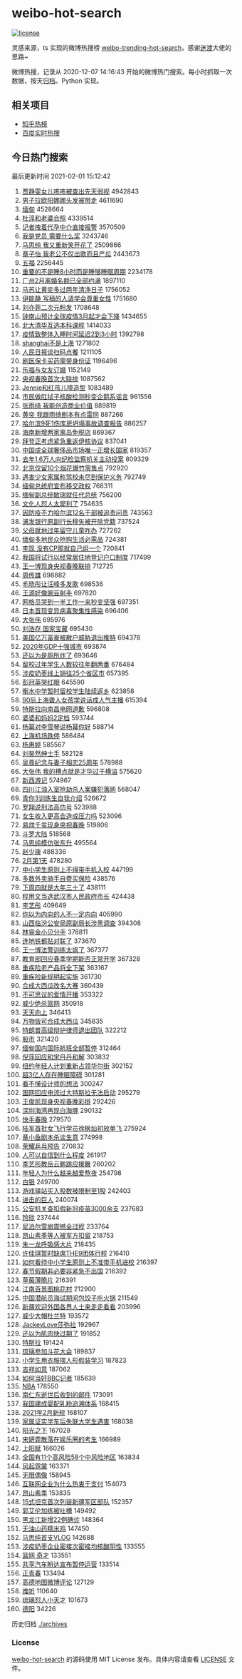 # weibo-hot-search

[![license](https://img.shields.io/github/license/Arrackisarookie/weibo-hot-search)](https://github.com/Arrackisarookie/weibo-hot-search/blob/master/LICENSE)

灵感来源，ts 实现的微博热搜榜 [weibo-trending-hot-search](https://github.com/justjavac/weibo-trending-hot-search)，感谢[迷渡](https://github.com/justjavac)大佬的思路~

微博热搜，记录从 2020-12-07 14:16:43 开始的微博热门搜索。每小时抓取一次数据，按天[归档](./archives)。Python 实现。

## 相关项目
+ [知乎热榜](https://github.com/Arrackisarookie/zhihu-top-search)
+ [百度实时热搜](https://github.com/Arrackisarookie/baidu-hot-search)

## 今日热门搜索

<!-- Rank Begin -->

最后更新时间 2021-02-01 15:12:42

1. [贾静雯女儿咘咘被查出先天弱视](https://s.weibo.com/weibo?q=%23%E8%B4%BE%E9%9D%99%E9%9B%AF%E5%A5%B3%E5%84%BF%E5%92%98%E5%92%98%E8%A2%AB%E6%9F%A5%E5%87%BA%E5%85%88%E5%A4%A9%E5%BC%B1%E8%A7%86%23&Refer=top) 4942843
1. [男子拉欧阳娜娜头发被带走](https://s.weibo.com/weibo?q=%23%E7%94%B7%E5%AD%90%E6%8B%89%E6%AC%A7%E9%98%B3%E5%A8%9C%E5%A8%9C%E5%A4%B4%E5%8F%91%E8%A2%AB%E5%B8%A6%E8%B5%B0%23&Refer=top) 4611690
1. [缅甸](https://s.weibo.com/weibo?q=%E7%BC%85%E7%94%B8&Refer=top) 4528664
1. [杜淳和老婆合照](https://s.weibo.com/weibo?q=%23%E6%9D%9C%E6%B7%B3%E5%92%8C%E8%80%81%E5%A9%86%E5%90%88%E7%85%A7%23&Refer=top) 4339514
1. [记者拽着代孕中介直接报警](https://s.weibo.com/weibo?q=%E8%AE%B0%E8%80%85%E6%8B%BD%E7%9D%80%E4%BB%A3%E5%AD%95%E4%B8%AD%E4%BB%8B%E7%9B%B4%E6%8E%A5%E6%8A%A5%E8%AD%A6&Refer=top) 3570509
1. [我是党员 需要什么奖](https://s.weibo.com/weibo?q=%E6%88%91%E6%98%AF%E5%85%9A%E5%91%98%20%E9%9C%80%E8%A6%81%E4%BB%80%E4%B9%88%E5%A5%96&Refer=top) 3243746
1. [马思纯 我又重新笑开花了](https://s.weibo.com/weibo?q=%E9%A9%AC%E6%80%9D%E7%BA%AF%20%E6%88%91%E5%8F%88%E9%87%8D%E6%96%B0%E7%AC%91%E5%BC%80%E8%8A%B1%E4%BA%86&Refer=top) 2509866
1. [章子怡 我老公不仅出歌而且产瓜](https://s.weibo.com/weibo?q=%E7%AB%A0%E5%AD%90%E6%80%A1%20%E6%88%91%E8%80%81%E5%85%AC%E4%B8%8D%E4%BB%85%E5%87%BA%E6%AD%8C%E8%80%8C%E4%B8%94%E4%BA%A7%E7%93%9C&Refer=top) 2443673
1. [五福](https://s.weibo.com/weibo?q=%E4%BA%94%E7%A6%8F&Refer=top) 2256445
1. [重要的不是睡8小时而是睡够睡眠周期](https://s.weibo.com/weibo?q=%23%E9%87%8D%E8%A6%81%E7%9A%84%E4%B8%8D%E6%98%AF%E7%9D%A18%E5%B0%8F%E6%97%B6%E8%80%8C%E6%98%AF%E7%9D%A1%E5%A4%9F%E7%9D%A1%E7%9C%A0%E5%91%A8%E6%9C%9F%23&Refer=top) 2234178
1. [广州2月离婚名额已全部约满](https://s.weibo.com/weibo?q=%23%E5%B9%BF%E5%B7%9E2%E6%9C%88%E7%A6%BB%E5%A9%9A%E5%90%8D%E9%A2%9D%E5%B7%B2%E5%85%A8%E9%83%A8%E7%BA%A6%E6%BB%A1%23&Refer=top) 1897110
1. [马苏让黄奕多过两年清净日子](https://s.weibo.com/weibo?q=%23%E9%A9%AC%E8%8B%8F%E8%AE%A9%E9%BB%84%E5%A5%95%E5%A4%9A%E8%BF%87%E4%B8%A4%E5%B9%B4%E6%B8%85%E5%87%80%E6%97%A5%E5%AD%90%23&Refer=top) 1756052
1. [伊能静 写稿的人请学会尊重女性](https://s.weibo.com/weibo?q=%E4%BC%8A%E8%83%BD%E9%9D%99%20%E5%86%99%E7%A8%BF%E7%9A%84%E4%BA%BA%E8%AF%B7%E5%AD%A6%E4%BC%9A%E5%B0%8A%E9%87%8D%E5%A5%B3%E6%80%A7&Refer=top) 1751680
1. [刘亦菲二次元粉发](https://s.weibo.com/weibo?q=%E5%88%98%E4%BA%A6%E8%8F%B2%E4%BA%8C%E6%AC%A1%E5%85%83%E7%B2%89%E5%8F%91&Refer=top) 1708648
1. [钟南山预计全球疫情3月起才会下降](https://s.weibo.com/weibo?q=%23%E9%92%9F%E5%8D%97%E5%B1%B1%E9%A2%84%E8%AE%A1%E5%85%A8%E7%90%83%E7%96%AB%E6%83%853%E6%9C%88%E8%B5%B7%E6%89%8D%E4%BC%9A%E4%B8%8B%E9%99%8D%23&Refer=top) 1434655
1. [北大清华互选本科课程](https://s.weibo.com/weibo?q=%23%E5%8C%97%E5%A4%A7%E6%B8%85%E5%8D%8E%E4%BA%92%E9%80%89%E6%9C%AC%E7%A7%91%E8%AF%BE%E7%A8%8B%23&Refer=top) 1414033
1. [疫情致整体入睡时间延迟2到3小时](https://s.weibo.com/weibo?q=%23%E7%96%AB%E6%83%85%E8%87%B4%E6%95%B4%E4%BD%93%E5%85%A5%E7%9D%A1%E6%97%B6%E9%97%B4%E5%BB%B6%E8%BF%9F2%E5%88%B03%E5%B0%8F%E6%97%B6%23&Refer=top) 1392798
1. [shanghai不是上海](https://s.weibo.com/weibo?q=%23shanghai%E4%B8%8D%E6%98%AF%E4%B8%8A%E6%B5%B7%23&Refer=top) 1271802
1. [人民日报谈扫码点餐](https://s.weibo.com/weibo?q=%23%E4%BA%BA%E6%B0%91%E6%97%A5%E6%8A%A5%E8%B0%88%E6%89%AB%E7%A0%81%E7%82%B9%E9%A4%90%23&Refer=top) 1211105
1. [刷医保卡买药需带身份证](https://s.weibo.com/weibo?q=%E5%88%B7%E5%8C%BB%E4%BF%9D%E5%8D%A1%E4%B9%B0%E8%8D%AF%E9%9C%80%E5%B8%A6%E8%BA%AB%E4%BB%BD%E8%AF%81&Refer=top) 1196496
1. [乐福与女友订婚](https://s.weibo.com/weibo?q=%E4%B9%90%E7%A6%8F%E4%B8%8E%E5%A5%B3%E5%8F%8B%E8%AE%A2%E5%A9%9A&Refer=top) 1152149
1. [央视春晚首次大联排](https://s.weibo.com/weibo?q=%E5%A4%AE%E8%A7%86%E6%98%A5%E6%99%9A%E9%A6%96%E6%AC%A1%E5%A4%A7%E8%81%94%E6%8E%92&Refer=top) 1087562
1. [Jennie和红孩儿撞造型](https://s.weibo.com/weibo?q=%23Jennie%E5%92%8C%E7%BA%A2%E5%AD%A9%E5%84%BF%E6%92%9E%E9%80%A0%E5%9E%8B%23&Refer=top) 1083489
1. [市民做肛拭子核酸检测秒变企鹅系谣言](https://s.weibo.com/weibo?q=%23%E5%B8%82%E6%B0%91%E5%81%9A%E8%82%9B%E6%8B%AD%E5%AD%90%E6%A0%B8%E9%85%B8%E6%A3%80%E6%B5%8B%E7%A7%92%E5%8F%98%E4%BC%81%E9%B9%85%E7%B3%BB%E8%B0%A3%E8%A8%80%23&Refer=top) 961556
1. [张雨绮 我能创造商业价值](https://s.weibo.com/weibo?q=%E5%BC%A0%E9%9B%A8%E7%BB%AE%20%E6%88%91%E8%83%BD%E5%88%9B%E9%80%A0%E5%95%86%E4%B8%9A%E4%BB%B7%E5%80%BC&Refer=top) 889819
1. [黄奕 我跟雨绮剧本有点雷同](https://s.weibo.com/weibo?q=%E9%BB%84%E5%A5%95%20%E6%88%91%E8%B7%9F%E9%9B%A8%E7%BB%AE%E5%89%A7%E6%9C%AC%E6%9C%89%E7%82%B9%E9%9B%B7%E5%90%8C&Refer=top) 887266
1. [哈尔滨9死1伤库房坍塌事故调查报告](https://s.weibo.com/weibo?q=%E5%93%88%E5%B0%94%E6%BB%A89%E6%AD%BB1%E4%BC%A4%E5%BA%93%E6%88%BF%E5%9D%8D%E5%A1%8C%E4%BA%8B%E6%95%85%E8%B0%83%E6%9F%A5%E6%8A%A5%E5%91%8A&Refer=top) 886257
1. [海南新增两家离岛免税店](https://s.weibo.com/weibo?q=%23%E6%B5%B7%E5%8D%97%E6%96%B0%E5%A2%9E%E4%B8%A4%E5%AE%B6%E7%A6%BB%E5%B2%9B%E5%85%8D%E7%A8%8E%E5%BA%97%23&Refer=top) 869367
1. [拜登正考虑紧急重返伊核协议](https://s.weibo.com/weibo?q=%E6%8B%9C%E7%99%BB%E6%AD%A3%E8%80%83%E8%99%91%E7%B4%A7%E6%80%A5%E9%87%8D%E8%BF%94%E4%BC%8A%E6%A0%B8%E5%8D%8F%E8%AE%AE&Refer=top) 837041
1. [中国成全球奢侈品市场唯一正增长国家](https://s.weibo.com/weibo?q=%23%E4%B8%AD%E5%9B%BD%E6%88%90%E5%85%A8%E7%90%83%E5%A5%A2%E4%BE%88%E5%93%81%E5%B8%82%E5%9C%BA%E5%94%AF%E4%B8%80%E6%AD%A3%E5%A2%9E%E9%95%BF%E5%9B%BD%E5%AE%B6%23&Refer=top) 819357
1. [去年1.6万人向纪检监察机关主动投案](https://s.weibo.com/weibo?q=%E5%8E%BB%E5%B9%B41.6%E4%B8%87%E4%BA%BA%E5%90%91%E7%BA%AA%E6%A3%80%E7%9B%91%E5%AF%9F%E6%9C%BA%E5%85%B3%E4%B8%BB%E5%8A%A8%E6%8A%95%E6%A1%88&Refer=top) 809329
1. [北京仅留10个烟花爆竹零售点](https://s.weibo.com/weibo?q=%23%E5%8C%97%E4%BA%AC%E4%BB%85%E7%95%9910%E4%B8%AA%E7%83%9F%E8%8A%B1%E7%88%86%E7%AB%B9%E9%9B%B6%E5%94%AE%E7%82%B9%23&Refer=top) 792920
1. [遇害少女家属称驾校未尽到保护义务](https://s.weibo.com/weibo?q=%23%E9%81%87%E5%AE%B3%E5%B0%91%E5%A5%B3%E5%AE%B6%E5%B1%9E%E7%A7%B0%E9%A9%BE%E6%A0%A1%E6%9C%AA%E5%B0%BD%E5%88%B0%E4%BF%9D%E6%8A%A4%E4%B9%89%E5%8A%A1%23&Refer=top) 792749
1. [缅甸总统府宣布移交政权](https://s.weibo.com/weibo?q=%23%E7%BC%85%E7%94%B8%E6%80%BB%E7%BB%9F%E5%BA%9C%E5%AE%A3%E5%B8%83%E7%A7%BB%E4%BA%A4%E6%94%BF%E6%9D%83%23&Refer=top) 768311
1. [缅甸副总统敏瑞就任代总统](https://s.weibo.com/weibo?q=%E7%BC%85%E7%94%B8%E5%89%AF%E6%80%BB%E7%BB%9F%E6%95%8F%E7%91%9E%E5%B0%B1%E4%BB%BB%E4%BB%A3%E6%80%BB%E7%BB%9F&Refer=top) 756200
1. [文化人怼人太犀利了](https://s.weibo.com/weibo?q=%23%E6%96%87%E5%8C%96%E4%BA%BA%E6%80%BC%E4%BA%BA%E5%A4%AA%E7%8A%80%E5%88%A9%E4%BA%86%23&Refer=top) 754635
1. [因防疫不力哈尔滨12名干部被追责问责](https://s.weibo.com/weibo?q=%23%E5%9B%A0%E9%98%B2%E7%96%AB%E4%B8%8D%E5%8A%9B%E5%93%88%E5%B0%94%E6%BB%A812%E5%90%8D%E5%B9%B2%E9%83%A8%E8%A2%AB%E8%BF%BD%E8%B4%A3%E9%97%AE%E8%B4%A3%23&Refer=top) 743563
1. [浦发银行原副行长穆矢被开除党籍](https://s.weibo.com/weibo?q=%E6%B5%A6%E5%8F%91%E9%93%B6%E8%A1%8C%E5%8E%9F%E5%89%AF%E8%A1%8C%E9%95%BF%E7%A9%86%E7%9F%A2%E8%A2%AB%E5%BC%80%E9%99%A4%E5%85%9A%E7%B1%8D&Refer=top) 737524
1. [父母就地过年留守儿童咋办](https://s.weibo.com/weibo?q=%E7%88%B6%E6%AF%8D%E5%B0%B1%E5%9C%B0%E8%BF%87%E5%B9%B4%E7%95%99%E5%AE%88%E5%84%BF%E7%AB%A5%E5%92%8B%E5%8A%9E&Refer=top) 727262
1. [缅甸多地民众抢购生活必需品](https://s.weibo.com/weibo?q=%E7%BC%85%E7%94%B8%E5%A4%9A%E5%9C%B0%E6%B0%91%E4%BC%97%E6%8A%A2%E8%B4%AD%E7%94%9F%E6%B4%BB%E5%BF%85%E9%9C%80%E5%93%81&Refer=top) 724381
1. [李现 没有CP那就自己组一个](https://s.weibo.com/weibo?q=%E6%9D%8E%E7%8E%B0%20%E6%B2%A1%E6%9C%89CP%E9%82%A3%E5%B0%B1%E8%87%AA%E5%B7%B1%E7%BB%84%E4%B8%80%E4%B8%AA&Refer=top) 720841
1. [我国将试行以经常居住地登记户口制度](https://s.weibo.com/weibo?q=%23%E6%88%91%E5%9B%BD%E5%B0%86%E8%AF%95%E8%A1%8C%E4%BB%A5%E7%BB%8F%E5%B8%B8%E5%B1%85%E4%BD%8F%E5%9C%B0%E7%99%BB%E8%AE%B0%E6%88%B7%E5%8F%A3%E5%88%B6%E5%BA%A6%23&Refer=top) 717499
1. [王一博现身央视春晚联排](https://s.weibo.com/weibo?q=%23%E7%8E%8B%E4%B8%80%E5%8D%9A%E7%8E%B0%E8%BA%AB%E5%A4%AE%E8%A7%86%E6%98%A5%E6%99%9A%E8%81%94%E6%8E%92%23&Refer=top) 712725
1. [周传雄](https://s.weibo.com/weibo?q=%E5%91%A8%E4%BC%A0%E9%9B%84&Refer=top) 698882
1. [毛晓彤让汪峰多发歌](https://s.weibo.com/weibo?q=%23%E6%AF%9B%E6%99%93%E5%BD%A4%E8%AE%A9%E6%B1%AA%E5%B3%B0%E5%A4%9A%E5%8F%91%E6%AD%8C%23&Refer=top) 698536
1. [王源好像豌豆射手](https://s.weibo.com/weibo?q=%23%E7%8E%8B%E6%BA%90%E5%A5%BD%E5%83%8F%E8%B1%8C%E8%B1%86%E5%B0%84%E6%89%8B%23&Refer=top) 697820
1. [网格员哭到一半工作一来秒变坚强](https://s.weibo.com/weibo?q=%23%E7%BD%91%E6%A0%BC%E5%91%98%E5%93%AD%E5%88%B0%E4%B8%80%E5%8D%8A%E5%B7%A5%E4%BD%9C%E4%B8%80%E6%9D%A5%E7%A7%92%E5%8F%98%E5%9D%9A%E5%BC%BA%23&Refer=top) 697351
1. [日本首现变异病毒聚集性感染](https://s.weibo.com/weibo?q=%E6%97%A5%E6%9C%AC%E9%A6%96%E7%8E%B0%E5%8F%98%E5%BC%82%E7%97%85%E6%AF%92%E8%81%9A%E9%9B%86%E6%80%A7%E6%84%9F%E6%9F%93&Refer=top) 696406
1. [大张伟](https://s.weibo.com/weibo?q=%E5%A4%A7%E5%BC%A0%E4%BC%9F&Refer=top) 695976
1. [刘浩存 国家宝藏](https://s.weibo.com/weibo?q=%E5%88%98%E6%B5%A9%E5%AD%98%20%E5%9B%BD%E5%AE%B6%E5%AE%9D%E8%97%8F&Refer=top) 695430
1. [美国亿万富豪被散户威胁退出推特](https://s.weibo.com/weibo?q=%E7%BE%8E%E5%9B%BD%E4%BA%BF%E4%B8%87%E5%AF%8C%E8%B1%AA%E8%A2%AB%E6%95%A3%E6%88%B7%E5%A8%81%E8%83%81%E9%80%80%E5%87%BA%E6%8E%A8%E7%89%B9&Refer=top) 694378
1. [2020年GDP十强城市](https://s.weibo.com/weibo?q=%232020%E5%B9%B4GDP%E5%8D%81%E5%BC%BA%E5%9F%8E%E5%B8%82%23&Refer=top) 693874
1. [还以为是厕所炸了](https://s.weibo.com/weibo?q=%23%E8%BF%98%E4%BB%A5%E4%B8%BA%E6%98%AF%E5%8E%95%E6%89%80%E7%82%B8%E4%BA%86%23&Refer=top) 693646
1. [留校过年学生人数较往年翻两番](https://s.weibo.com/weibo?q=%E7%95%99%E6%A0%A1%E8%BF%87%E5%B9%B4%E5%AD%A6%E7%94%9F%E4%BA%BA%E6%95%B0%E8%BE%83%E5%BE%80%E5%B9%B4%E7%BF%BB%E4%B8%A4%E7%95%AA&Refer=top) 676484
1. [涉疫奶枣线上销往25个省区市](https://s.weibo.com/weibo?q=%23%E6%B6%89%E7%96%AB%E5%A5%B6%E6%9E%A3%E7%BA%BF%E4%B8%8A%E9%94%80%E5%BE%8025%E4%B8%AA%E7%9C%81%E5%8C%BA%E5%B8%82%23&Refer=top) 657395
1. [彭冠英哭红眼](https://s.weibo.com/weibo?q=%23%E5%BD%AD%E5%86%A0%E8%8B%B1%E5%93%AD%E7%BA%A2%E7%9C%BC%23&Refer=top) 645590
1. [衡水中学暂时留校学生陆续返乡](https://s.weibo.com/weibo?q=%23%E8%A1%A1%E6%B0%B4%E4%B8%AD%E5%AD%A6%E6%9A%82%E6%97%B6%E7%95%99%E6%A0%A1%E5%AD%A6%E7%94%9F%E9%99%86%E7%BB%AD%E8%BF%94%E4%B9%A1%23&Refer=top) 623858
1. [90后上海聋人女孩学说话成人气主播](https://s.weibo.com/weibo?q=90%E5%90%8E%E4%B8%8A%E6%B5%B7%E8%81%8B%E4%BA%BA%E5%A5%B3%E5%AD%A9%E5%AD%A6%E8%AF%B4%E8%AF%9D%E6%88%90%E4%BA%BA%E6%B0%94%E4%B8%BB%E6%92%AD&Refer=top) 615394
1. [特斯拉向南昌电网道歉](https://s.weibo.com/weibo?q=%23%E7%89%B9%E6%96%AF%E6%8B%89%E5%90%91%E5%8D%97%E6%98%8C%E7%94%B5%E7%BD%91%E9%81%93%E6%AD%89%23&Refer=top) 596808
1. [婆婆和妈妈2定档](https://s.weibo.com/weibo?q=%23%E5%A9%86%E5%A9%86%E5%92%8C%E5%A6%88%E5%A6%882%E5%AE%9A%E6%A1%A3%23&Refer=top) 593744
1. [杨幂对李雪琴说杨幂你好](https://s.weibo.com/weibo?q=%23%E6%9D%A8%E5%B9%82%E5%AF%B9%E6%9D%8E%E9%9B%AA%E7%90%B4%E8%AF%B4%E6%9D%A8%E5%B9%82%E4%BD%A0%E5%A5%BD%23&Refer=top) 588714
1. [上海机场跌停](https://s.weibo.com/weibo?q=%E4%B8%8A%E6%B5%B7%E6%9C%BA%E5%9C%BA%E8%B7%8C%E5%81%9C&Refer=top) 586484
1. [杨惠婷](https://s.weibo.com/weibo?q=%E6%9D%A8%E6%83%A0%E5%A9%B7&Refer=top) 585567
1. [刘昊然绅士手](https://s.weibo.com/weibo?q=%E5%88%98%E6%98%8A%E7%84%B6%E7%BB%85%E5%A3%AB%E6%89%8B&Refer=top) 582128
1. [吴尊纪念与妻子相恋25周年](https://s.weibo.com/weibo?q=%E5%90%B4%E5%B0%8A%E7%BA%AA%E5%BF%B5%E4%B8%8E%E5%A6%BB%E5%AD%90%E7%9B%B8%E6%81%8B25%E5%91%A8%E5%B9%B4&Refer=top) 578988
1. [大张伟 我的槽点就是才华过于横溢](https://s.weibo.com/weibo?q=%E5%A4%A7%E5%BC%A0%E4%BC%9F%20%E6%88%91%E7%9A%84%E6%A7%BD%E7%82%B9%E5%B0%B1%E6%98%AF%E6%89%8D%E5%8D%8E%E8%BF%87%E4%BA%8E%E6%A8%AA%E6%BA%A2&Refer=top) 575620
1. [新西游记](https://s.weibo.com/weibo?q=%E6%96%B0%E8%A5%BF%E6%B8%B8%E8%AE%B0&Refer=top) 574967
1. [四川江油入室抢劫杀人案嫌犯落网](https://s.weibo.com/weibo?q=%E5%9B%9B%E5%B7%9D%E6%B1%9F%E6%B2%B9%E5%85%A5%E5%AE%A4%E6%8A%A2%E5%8A%AB%E6%9D%80%E4%BA%BA%E6%A1%88%E5%AB%8C%E7%8A%AF%E8%90%BD%E7%BD%91&Refer=top) 568047
1. [青你3训练生自我介绍](https://s.weibo.com/weibo?q=%23%E9%9D%92%E4%BD%A03%E8%AE%AD%E7%BB%83%E7%94%9F%E8%87%AA%E6%88%91%E4%BB%8B%E7%BB%8D%23&Refer=top) 526672
1. [罗翔说刑法高仿号](https://s.weibo.com/weibo?q=%E7%BD%97%E7%BF%94%E8%AF%B4%E5%88%91%E6%B3%95%E9%AB%98%E4%BB%BF%E5%8F%B7&Refer=top) 523988
1. [女生收入更高会造成压力吗](https://s.weibo.com/weibo?q=%23%E5%A5%B3%E7%94%9F%E6%94%B6%E5%85%A5%E6%9B%B4%E9%AB%98%E4%BC%9A%E9%80%A0%E6%88%90%E5%8E%8B%E5%8A%9B%E5%90%97%23&Refer=top) 523096
1. [易烊千玺现身央视春晚](https://s.weibo.com/weibo?q=%23%E6%98%93%E7%83%8A%E5%8D%83%E7%8E%BA%E7%8E%B0%E8%BA%AB%E5%A4%AE%E8%A7%86%E6%98%A5%E6%99%9A%23&Refer=top) 519806
1. [斗罗大陆](https://s.weibo.com/weibo?q=%E6%96%97%E7%BD%97%E5%A4%A7%E9%99%86&Refer=top) 518568
1. [马思纯模仿张东升](https://s.weibo.com/weibo?q=%23%E9%A9%AC%E6%80%9D%E7%BA%AF%E6%A8%A1%E4%BB%BF%E5%BC%A0%E4%B8%9C%E5%8D%87%23&Refer=top) 495564
1. [赵少康](https://s.weibo.com/weibo?q=%E8%B5%B5%E5%B0%91%E5%BA%B7&Refer=top) 488336
1. [2月第1天](https://s.weibo.com/weibo?q=%232%E6%9C%88%E7%AC%AC1%E5%A4%A9%23&Refer=top) 478280
1. [中小学生原则上不得带手机入校](https://s.weibo.com/weibo?q=%23%E4%B8%AD%E5%B0%8F%E5%AD%A6%E7%94%9F%E5%8E%9F%E5%88%99%E4%B8%8A%E4%B8%8D%E5%BE%97%E5%B8%A6%E6%89%8B%E6%9C%BA%E5%85%A5%E6%A0%A1%23&Refer=top) 447199
1. [多数外卖骑手自费买保险](https://s.weibo.com/weibo?q=%23%E5%A4%9A%E6%95%B0%E5%A4%96%E5%8D%96%E9%AA%91%E6%89%8B%E8%87%AA%E8%B4%B9%E4%B9%B0%E4%BF%9D%E9%99%A9%23&Refer=top) 438576
1. [下周四就是大年三十了](https://s.weibo.com/weibo?q=%23%E4%B8%8B%E5%91%A8%E5%9B%9B%E5%B0%B1%E6%98%AF%E5%A4%A7%E5%B9%B4%E4%B8%89%E5%8D%81%E4%BA%86%23&Refer=top) 438111
1. [程用文当选武汉市人民政府市长](https://s.weibo.com/weibo?q=%E7%A8%8B%E7%94%A8%E6%96%87%E5%BD%93%E9%80%89%E6%AD%A6%E6%B1%89%E5%B8%82%E4%BA%BA%E6%B0%91%E6%94%BF%E5%BA%9C%E5%B8%82%E9%95%BF&Refer=top) 424438
1. [李艺彤](https://s.weibo.com/weibo?q=%E6%9D%8E%E8%89%BA%E5%BD%A4&Refer=top) 409649
1. [你以为内向的人不一定内向](https://s.weibo.com/weibo?q=%23%E4%BD%A0%E4%BB%A5%E4%B8%BA%E5%86%85%E5%90%91%E7%9A%84%E4%BA%BA%E4%B8%8D%E4%B8%80%E5%AE%9A%E5%86%85%E5%90%91%23&Refer=top) 405990
1. [山西临汾公安局原副局长涉黑调查](https://s.weibo.com/weibo?q=%23%E5%B1%B1%E8%A5%BF%E4%B8%B4%E6%B1%BE%E5%85%AC%E5%AE%89%E5%B1%80%E5%8E%9F%E5%89%AF%E5%B1%80%E9%95%BF%E6%B6%89%E9%BB%91%E8%B0%83%E6%9F%A5%23&Refer=top) 394308
1. [林睿金小贝分手](https://s.weibo.com/weibo?q=%23%E6%9E%97%E7%9D%BF%E9%87%91%E5%B0%8F%E8%B4%9D%E5%88%86%E6%89%8B%23&Refer=top) 378811
1. [连地铁都贴对联了](https://s.weibo.com/weibo?q=%23%E8%BF%9E%E5%9C%B0%E9%93%81%E9%83%BD%E8%B4%B4%E5%AF%B9%E8%81%94%E4%BA%86%23&Refer=top) 373670
1. [王一博法警训练太飒了](https://s.weibo.com/weibo?q=%23%E7%8E%8B%E4%B8%80%E5%8D%9A%E6%B3%95%E8%AD%A6%E8%AE%AD%E7%BB%83%E5%A4%AA%E9%A3%92%E4%BA%86%23&Refer=top) 367377
1. [教育部回应春季学期能否正常开学](https://s.weibo.com/weibo?q=%23%E6%95%99%E8%82%B2%E9%83%A8%E5%9B%9E%E5%BA%94%E6%98%A5%E5%AD%A3%E5%AD%A6%E6%9C%9F%E8%83%BD%E5%90%A6%E6%AD%A3%E5%B8%B8%E5%BC%80%E5%AD%A6%23&Refer=top) 367328
1. [重疾险老产品将全下架](https://s.weibo.com/weibo?q=%23%E9%87%8D%E7%96%BE%E9%99%A9%E8%80%81%E4%BA%A7%E5%93%81%E5%B0%86%E5%85%A8%E4%B8%8B%E6%9E%B6%23&Refer=top) 363167
1. [重疾险新规明起实施](https://s.weibo.com/weibo?q=%23%E9%87%8D%E7%96%BE%E9%99%A9%E6%96%B0%E8%A7%84%E6%98%8E%E8%B5%B7%E5%AE%9E%E6%96%BD%23&Refer=top) 361730
1. [合成大西瓜改名大赛](https://s.weibo.com/weibo?q=%23%E5%90%88%E6%88%90%E5%A4%A7%E8%A5%BF%E7%93%9C%E6%94%B9%E5%90%8D%E5%A4%A7%E8%B5%9B%23&Refer=top) 360439
1. [不可思议的爱情开播](https://s.weibo.com/weibo?q=%23%E4%B8%8D%E5%8F%AF%E6%80%9D%E8%AE%AE%E7%9A%84%E7%88%B1%E6%83%85%E5%BC%80%E6%92%AD%23&Refer=top) 353322
1. [威少绝杀篮网](https://s.weibo.com/weibo?q=%23%E5%A8%81%E5%B0%91%E7%BB%9D%E6%9D%80%E7%AF%AE%E7%BD%91%23&Refer=top) 350918
1. [天天向上](https://s.weibo.com/weibo?q=%E5%A4%A9%E5%A4%A9%E5%90%91%E4%B8%8A&Refer=top) 346413
1. [万物皆可合成大西瓜](https://s.weibo.com/weibo?q=%23%E4%B8%87%E7%89%A9%E7%9A%86%E5%8F%AF%E5%90%88%E6%88%90%E5%A4%A7%E8%A5%BF%E7%93%9C%23&Refer=top) 345835
1. [特朗普高级辩护律师退出团队](https://s.weibo.com/weibo?q=%E7%89%B9%E6%9C%97%E6%99%AE%E9%AB%98%E7%BA%A7%E8%BE%A9%E6%8A%A4%E5%BE%8B%E5%B8%88%E9%80%80%E5%87%BA%E5%9B%A2%E9%98%9F&Refer=top) 322212
1. [股市](https://s.weibo.com/weibo?q=%E8%82%A1%E5%B8%82&Refer=top) 321420
1. [缅甸国内国际航班全部暂停](https://s.weibo.com/weibo?q=%E7%BC%85%E7%94%B8%E5%9B%BD%E5%86%85%E5%9B%BD%E9%99%85%E8%88%AA%E7%8F%AD%E5%85%A8%E9%83%A8%E6%9A%82%E5%81%9C&Refer=top) 312464
1. [倪萍回应和宋丹丹和解](https://s.weibo.com/weibo?q=%23%E5%80%AA%E8%90%8D%E5%9B%9E%E5%BA%94%E5%92%8C%E5%AE%8B%E4%B8%B9%E4%B8%B9%E5%92%8C%E8%A7%A3%23&Refer=top) 303832
1. [纽约年轻人计划重新占领华尔街](https://s.weibo.com/weibo?q=%E7%BA%BD%E7%BA%A6%E5%B9%B4%E8%BD%BB%E4%BA%BA%E8%AE%A1%E5%88%92%E9%87%8D%E6%96%B0%E5%8D%A0%E9%A2%86%E5%8D%8E%E5%B0%94%E8%A1%97&Refer=top) 302152
1. [超3亿人存在睡眠障碍](https://s.weibo.com/weibo?q=%23%E8%B6%853%E4%BA%BF%E4%BA%BA%E5%AD%98%E5%9C%A8%E7%9D%A1%E7%9C%A0%E9%9A%9C%E7%A2%8D%23&Refer=top) 301281
1. [看不懂设计师的想法](https://s.weibo.com/weibo?q=%23%E7%9C%8B%E4%B8%8D%E6%87%82%E8%AE%BE%E8%AE%A1%E5%B8%88%E7%9A%84%E6%83%B3%E6%B3%95%23&Refer=top) 300247
1. [国网回应电流过大特斯拉无法启动](https://s.weibo.com/weibo?q=%23%E5%9B%BD%E7%BD%91%E5%9B%9E%E5%BA%94%E7%94%B5%E6%B5%81%E8%BF%87%E5%A4%A7%E7%89%B9%E6%96%AF%E6%8B%89%E6%97%A0%E6%B3%95%E5%90%AF%E5%8A%A8%23&Refer=top) 295279
1. [王俊凯现身央视春晚彩排](https://s.weibo.com/weibo?q=%23%E7%8E%8B%E4%BF%8A%E5%87%AF%E7%8E%B0%E8%BA%AB%E5%A4%AE%E8%A7%86%E6%98%A5%E6%99%9A%E5%BD%A9%E6%8E%92%23&Refer=top) 292426
1. [深圳海湾再现白海豚](https://s.weibo.com/weibo?q=%E6%B7%B1%E5%9C%B3%E6%B5%B7%E6%B9%BE%E5%86%8D%E7%8E%B0%E7%99%BD%E6%B5%B7%E8%B1%9A&Refer=top) 290132
1. [快手春晚](https://s.weibo.com/weibo?q=%E5%BF%AB%E6%89%8B%E6%98%A5%E6%99%9A&Refer=top) 279570
1. [陆军首批女飞行学员徐枫灿初放单飞](https://s.weibo.com/weibo?q=%E9%99%86%E5%86%9B%E9%A6%96%E6%89%B9%E5%A5%B3%E9%A3%9E%E8%A1%8C%E5%AD%A6%E5%91%98%E5%BE%90%E6%9E%AB%E7%81%BF%E5%88%9D%E6%94%BE%E5%8D%95%E9%A3%9E&Refer=top) 275924
1. [章小鱼剧本杀谈生意](https://s.weibo.com/weibo?q=%23%E7%AB%A0%E5%B0%8F%E9%B1%BC%E5%89%A7%E6%9C%AC%E6%9D%80%E8%B0%88%E7%94%9F%E6%84%8F%23&Refer=top) 274998
1. [荣耀乒乓预告](https://s.weibo.com/weibo?q=%23%E8%8D%A3%E8%80%80%E4%B9%92%E4%B9%93%E9%A2%84%E5%91%8A%23&Refer=top) 270832
1. [人可以自信到什么程度](https://s.weibo.com/weibo?q=%23%E4%BA%BA%E5%8F%AF%E4%BB%A5%E8%87%AA%E4%BF%A1%E5%88%B0%E4%BB%80%E4%B9%88%E7%A8%8B%E5%BA%A6%23&Refer=top) 261917
1. [李艺彤教岳云鹏跳应援舞](https://s.weibo.com/weibo?q=%23%E6%9D%8E%E8%89%BA%E5%BD%A4%E6%95%99%E5%B2%B3%E4%BA%91%E9%B9%8F%E8%B7%B3%E5%BA%94%E6%8F%B4%E8%88%9E%23&Refer=top) 260202
1. [年轻人为什么越来越爱熬夜](https://s.weibo.com/weibo?q=%23%E5%B9%B4%E8%BD%BB%E4%BA%BA%E4%B8%BA%E4%BB%80%E4%B9%88%E8%B6%8A%E6%9D%A5%E8%B6%8A%E7%88%B1%E7%86%AC%E5%A4%9C%23&Refer=top) 254798
1. [白银](https://s.weibo.com/weibo?q=%E7%99%BD%E9%93%B6&Refer=top) 249700
1. [游戏驿站买入股数被限制至1股](https://s.weibo.com/weibo?q=%E6%B8%B8%E6%88%8F%E9%A9%BF%E7%AB%99%E4%B9%B0%E5%85%A5%E8%82%A1%E6%95%B0%E8%A2%AB%E9%99%90%E5%88%B6%E8%87%B31%E8%82%A1&Refer=top) 242403
1. [进击的巨人](https://s.weibo.com/weibo?q=%E8%BF%9B%E5%87%BB%E7%9A%84%E5%B7%A8%E4%BA%BA&Refer=top) 240074
1. [公安机关查扣假新冠疫苗3000余支](https://s.weibo.com/weibo?q=%23%E5%85%AC%E5%AE%89%E6%9C%BA%E5%85%B3%E6%9F%A5%E6%89%A3%E5%81%87%E6%96%B0%E5%86%A0%E7%96%AB%E8%8B%973000%E4%BD%99%E6%94%AF%23&Refer=top) 237683
1. [玲珑](https://s.weibo.com/weibo?q=%E7%8E%B2%E7%8F%91&Refer=top) 237444
1. [尼泊尔雪崩震撼全过程](https://s.weibo.com/weibo?q=%E5%B0%BC%E6%B3%8A%E5%B0%94%E9%9B%AA%E5%B4%A9%E9%9C%87%E6%92%BC%E5%85%A8%E8%BF%87%E7%A8%8B&Refer=top) 233764
1. [昂山素季等人被军方扣留](https://s.weibo.com/weibo?q=%E6%98%82%E5%B1%B1%E7%B4%A0%E5%AD%A3%E7%AD%89%E4%BA%BA%E8%A2%AB%E5%86%9B%E6%96%B9%E6%89%A3%E7%95%99&Refer=top) 218753
1. [朱一龙呼吸感大片](https://s.weibo.com/weibo?q=%23%E6%9C%B1%E4%B8%80%E9%BE%99%E5%91%BC%E5%90%B8%E6%84%9F%E5%A4%A7%E7%89%87%23&Refer=top) 218435
1. [许佳琪暂时缺席THE9团体行程](https://s.weibo.com/weibo?q=%23%E8%AE%B8%E4%BD%B3%E7%90%AA%E6%9A%82%E6%97%B6%E7%BC%BA%E5%B8%ADTHE9%E5%9B%A2%E4%BD%93%E8%A1%8C%E7%A8%8B%23&Refer=top) 216410
1. [如何看待中小学生原则上不准带手机进校](https://s.weibo.com/weibo?q=%23%E5%A6%82%E4%BD%95%E7%9C%8B%E5%BE%85%E4%B8%AD%E5%B0%8F%E5%AD%A6%E7%94%9F%E5%8E%9F%E5%88%99%E4%B8%8A%E4%B8%8D%E5%87%86%E5%B8%A6%E6%89%8B%E6%9C%BA%E8%BF%9B%E6%A0%A1%23&Refer=top) 216397
1. [春节假期非必要非紧急不出国](https://s.weibo.com/weibo?q=%23%E6%98%A5%E8%8A%82%E5%81%87%E6%9C%9F%E9%9D%9E%E5%BF%85%E8%A6%81%E9%9D%9E%E7%B4%A7%E6%80%A5%E4%B8%8D%E5%87%BA%E5%9B%BD%23&Refer=top) 216392
1. [草莓薄脆片](https://s.weibo.com/weibo?q=%23%E8%8D%89%E8%8E%93%E8%96%84%E8%84%86%E7%89%87%23&Refer=top) 216391
1. [江南百景图桃花村](https://s.weibo.com/weibo?q=%E6%B1%9F%E5%8D%97%E7%99%BE%E6%99%AF%E5%9B%BE%E6%A1%83%E8%8A%B1%E6%9D%91&Refer=top) 212900
1. [中国潜航员海试期间包饺子吃火锅](https://s.weibo.com/weibo?q=%23%E4%B8%AD%E5%9B%BD%E6%BD%9C%E8%88%AA%E5%91%98%E6%B5%B7%E8%AF%95%E6%9C%9F%E9%97%B4%E5%8C%85%E9%A5%BA%E5%AD%90%E5%90%83%E7%81%AB%E9%94%85%23&Refer=top) 211549
1. [新疆欢迎外国各界人士来走走看看](https://s.weibo.com/weibo?q=%23%E6%96%B0%E7%96%86%E6%AC%A2%E8%BF%8E%E5%A4%96%E5%9B%BD%E5%90%84%E7%95%8C%E4%BA%BA%E5%A3%AB%E6%9D%A5%E8%B5%B0%E8%B5%B0%E7%9C%8B%E7%9C%8B%23&Refer=top) 203996
1. [威少大帽杜兰特](https://s.weibo.com/weibo?q=%E5%A8%81%E5%B0%91%E5%A4%A7%E5%B8%BD%E6%9D%9C%E5%85%B0%E7%89%B9&Refer=top) 193572
1. [JackeyLove莎弥拉](https://s.weibo.com/weibo?q=%23JackeyLove%E8%8E%8E%E5%BC%A5%E6%8B%89%23&Refer=top) 192967
1. [还以为肌肉快过期了](https://s.weibo.com/weibo?q=%23%E8%BF%98%E4%BB%A5%E4%B8%BA%E8%82%8C%E8%82%89%E5%BF%AB%E8%BF%87%E6%9C%9F%E4%BA%86%23&Refer=top) 191852
1. [特斯拉](https://s.weibo.com/weibo?q=%E7%89%B9%E6%96%AF%E6%8B%89&Refer=top) 191424
1. [琉璃参加斗花大会](https://s.weibo.com/weibo?q=%23%E7%90%89%E7%92%83%E5%8F%82%E5%8A%A0%E6%96%97%E8%8A%B1%E5%A4%A7%E4%BC%9A%23&Refer=top) 189837
1. [小学生用衣服摆人形假装学习](https://s.weibo.com/weibo?q=%E5%B0%8F%E5%AD%A6%E7%94%9F%E7%94%A8%E8%A1%A3%E6%9C%8D%E6%91%86%E4%BA%BA%E5%BD%A2%E5%81%87%E8%A3%85%E5%AD%A6%E4%B9%A0&Refer=top) 187823
1. [吉祥如意](https://s.weibo.com/weibo?q=%E5%90%89%E7%A5%A5%E5%A6%82%E6%84%8F&Refer=top) 187062
1. [如何当好BBC记者](https://s.weibo.com/weibo?q=%23%E5%A6%82%E4%BD%95%E5%BD%93%E5%A5%BDBBC%E8%AE%B0%E8%80%85%23&Refer=top) 185639
1. [NBA](https://s.weibo.com/weibo?q=NBA&Refer=top) 178550
1. [南仁东逝世后收到的邮件](https://s.weibo.com/weibo?q=%23%E5%8D%97%E4%BB%81%E4%B8%9C%E9%80%9D%E4%B8%96%E5%90%8E%E6%94%B6%E5%88%B0%E7%9A%84%E9%82%AE%E4%BB%B6%23&Refer=top) 173091
1. [我国建成婴配乳粉追溯体系](https://s.weibo.com/weibo?q=%E6%88%91%E5%9B%BD%E5%BB%BA%E6%88%90%E5%A9%B4%E9%85%8D%E4%B9%B3%E7%B2%89%E8%BF%BD%E6%BA%AF%E4%BD%93%E7%B3%BB&Refer=top) 168415
1. [2021年2月新规](https://s.weibo.com/weibo?q=%232021%E5%B9%B42%E6%9C%88%E6%96%B0%E8%A7%84%23&Refer=top) 168107
1. [家属证实学车后失联大学生遇害](https://s.weibo.com/weibo?q=%23%E5%AE%B6%E5%B1%9E%E8%AF%81%E5%AE%9E%E5%AD%A6%E8%BD%A6%E5%90%8E%E5%A4%B1%E8%81%94%E5%A4%A7%E5%AD%A6%E7%94%9F%E9%81%87%E5%AE%B3%23&Refer=top) 168038
1. [阳光之下](https://s.weibo.com/weibo?q=%E9%98%B3%E5%85%89%E4%B9%8B%E4%B8%8B&Refer=top) 167028
1. [宋妍霏散落在娱乐圈的考生](https://s.weibo.com/weibo?q=%23%E5%AE%8B%E5%A6%8D%E9%9C%8F%E6%95%A3%E8%90%BD%E5%9C%A8%E5%A8%B1%E4%B9%90%E5%9C%88%E7%9A%84%E8%80%83%E7%94%9F%23&Refer=top) 166989
1. [上阳赋](https://s.weibo.com/weibo?q=%E4%B8%8A%E9%98%B3%E8%B5%8B&Refer=top) 166026
1. [全国有11个高风险58个中风险地区](https://s.weibo.com/weibo?q=%23%E5%85%A8%E5%9B%BD%E6%9C%8911%E4%B8%AA%E9%AB%98%E9%A3%8E%E9%99%A958%E4%B8%AA%E4%B8%AD%E9%A3%8E%E9%99%A9%E5%9C%B0%E5%8C%BA%23&Refer=top) 163834
1. [风起霓裳](https://s.weibo.com/weibo?q=%E9%A3%8E%E8%B5%B7%E9%9C%93%E8%A3%B3&Refer=top) 163371
1. [无限偶像](https://s.weibo.com/weibo?q=%E6%97%A0%E9%99%90%E5%81%B6%E5%83%8F&Refer=top) 158945
1. [互联网企业为什么热衷于支付](https://s.weibo.com/weibo?q=%23%E4%BA%92%E8%81%94%E7%BD%91%E4%BC%81%E4%B8%9A%E4%B8%BA%E4%BB%80%E4%B9%88%E7%83%AD%E8%A1%B7%E4%BA%8E%E6%94%AF%E4%BB%98%23&Refer=top) 154073
1. [昂山素季](https://s.weibo.com/weibo?q=%E6%98%82%E5%B1%B1%E7%B4%A0%E5%AD%A3&Refer=top) 153835
1. [15式坦克首次列装新疆军区部队](https://s.weibo.com/weibo?q=15%E5%BC%8F%E5%9D%A6%E5%85%8B%E9%A6%96%E6%AC%A1%E5%88%97%E8%A3%85%E6%96%B0%E7%96%86%E5%86%9B%E5%8C%BA%E9%83%A8%E9%98%9F&Refer=top) 152357
1. [郭艾伦加练被吐槽](https://s.weibo.com/weibo?q=%23%E9%83%AD%E8%89%BE%E4%BC%A6%E5%8A%A0%E7%BB%83%E8%A2%AB%E5%90%90%E6%A7%BD%23&Refer=top) 149492
1. [黑龙江新增22例确诊](https://s.weibo.com/weibo?q=%23%E9%BB%91%E9%BE%99%E6%B1%9F%E6%96%B0%E5%A2%9E22%E4%BE%8B%E7%A1%AE%E8%AF%8A%23&Refer=top) 148364
1. [无油山药糯米鸡](https://s.weibo.com/weibo?q=%23%E6%97%A0%E6%B2%B9%E5%B1%B1%E8%8D%AF%E7%B3%AF%E7%B1%B3%E9%B8%A1%23&Refer=top) 147450
1. [马思纯首支VLOG](https://s.weibo.com/weibo?q=%E9%A9%AC%E6%80%9D%E7%BA%AF%E9%A6%96%E6%94%AFVLOG&Refer=top) 142688
1. [涉疫奶枣企业密接次密接均核酸阴性](https://s.weibo.com/weibo?q=%23%E6%B6%89%E7%96%AB%E5%A5%B6%E6%9E%A3%E4%BC%81%E4%B8%9A%E5%AF%86%E6%8E%A5%E6%AC%A1%E5%AF%86%E6%8E%A5%E5%9D%87%E6%A0%B8%E9%85%B8%E9%98%B4%E6%80%A7%23&Refer=top) 133555
1. [篮网 奇才](https://s.weibo.com/weibo?q=%E7%AF%AE%E7%BD%91%20%E5%A5%87%E6%89%8D&Refer=top) 133551
1. [共享汽车盼达宣布暂停运营](https://s.weibo.com/weibo?q=%23%E5%85%B1%E4%BA%AB%E6%B1%BD%E8%BD%A6%E7%9B%BC%E8%BE%BE%E5%AE%A3%E5%B8%83%E6%9A%82%E5%81%9C%E8%BF%90%E8%90%A5%23&Refer=top) 133514
1. [正青春](https://s.weibo.com/weibo?q=%E6%AD%A3%E9%9D%92%E6%98%A5&Refer=top) 133494
1. [高德地图微博评论](https://s.weibo.com/weibo?q=%23%E9%AB%98%E5%BE%B7%E5%9C%B0%E5%9B%BE%E5%BE%AE%E5%8D%9A%E8%AF%84%E8%AE%BA%23&Refer=top) 127129
1. [难听](https://s.weibo.com/weibo?q=%E9%9A%BE%E5%90%AC&Refer=top) 110640
1. [琉璃怼人小天才](https://s.weibo.com/weibo?q=%23%E7%90%89%E7%92%83%E6%80%BC%E4%BA%BA%E5%B0%8F%E5%A4%A9%E6%89%8D%23&Refer=top) 101673
1. [德阳](https://s.weibo.com/weibo?q=%E5%BE%B7%E9%98%B3&Refer=top) 34226
<!-- Rank End -->

历史归档 [./archives](./archives)

### License

[weibo-hot-search](https://github.com/Arrackisarookie/weibo-hot-search) 的源码使用 MIT License 发布。具体内容请查看 [LICENSE](./LICENSE) 文件。
